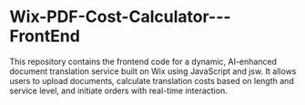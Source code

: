 # Wix-PDF-Cost-Calculator---FrontEnd
This repository contains the frontend code for a dynamic, AI-enhanced document translation service built on Wix using JavaScript and jsw. It allows users to upload documents, calculate translation costs based on length and service level, and initiate orders with real-time interaction.
